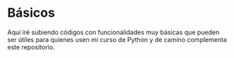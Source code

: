 # Básicos

Aquí iré subiendo códigos con funcionalidades muy básicas que pueden ser útiles para quienes usen mi curso de Python y de camino complementa este repositorio.
